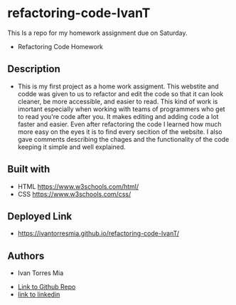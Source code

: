 # refactoring-code-IvanT
This Is a repo for my homework assignment due on Saturday. 
* Refactoring Code Homework

## Description

* This is my first project as a home work assigment. This webstite and codde was given to us to refactor and edit the code so that it can look cleaner, be more accessible, and easier to read. This kind of work is imortant especially when working with teams of programmers who get to read you're code after you. It makes editing and adding code a lot faster and easier. Even after refactoring the code I learned how much more easy on the eyes it is to find every secition of the website. I also gave comments describing the chages and the functionality of the code keeping it simple and well explained. 

## Built with 

* HTML https://www.w3schools.com/html/
* CSS https://www.w3schools.com/css/

## Deployed Link

* https://ivantorresmia.github.io/refactoring-code-IvanT/

## Authors

* Ivan Torres Mia

- [Link to Github Repo](https://github.com/IvanTorresMia/refactoring-code-IvanT)
- [link to linkedin](https://www.linkedin.com/feed/)



